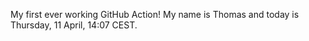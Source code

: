 My first ever working GitHub Action!
My name is Thomas and today is Thursday, 11 April, 14:07 CEST. 
